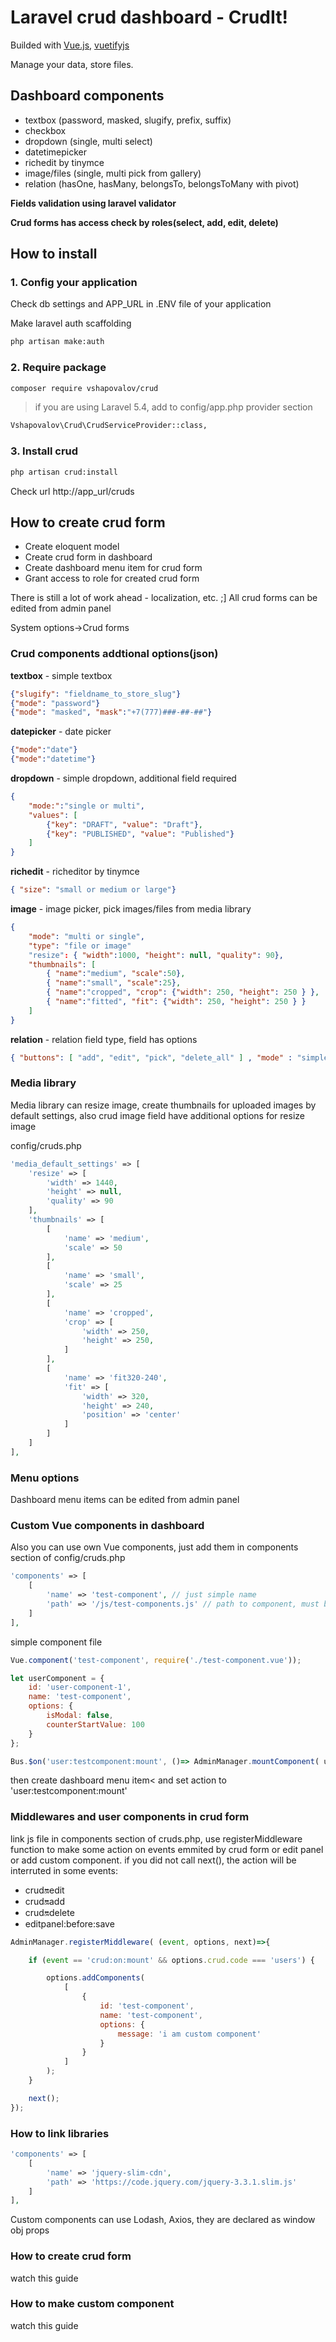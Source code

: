 # Laravel crud dashboard - CrudIt!

Builded with <a href="https://vuejs.org" target="_blank">Vue.js</a>, <a href="https://vuetifyjs.com" target="_blank">vuetifyjs</a>

Manage your data, store files.

## Dashboard components 
  
- textbox (password, masked, slugify, prefix, suffix)
- checkbox
- dropdown (single, multi select)
- datetimepicker 
- richedit by tinymce
- image/files (single, multi pick from gallery)
- relation (hasOne, hasMany, belongsTo, belongsToMany with pivot)

**Fields validation using laravel validator**

**Crud forms has access check by roles(select, add, edit, delete)**

## How to install

### 1. Config your application

Check db settings and APP_URL in .ENV file of your application

Make laravel auth scaffolding
```bash
php artisan make:auth
```

### 2. Require package

```bash
composer require vshapovalov/crud
```

>if you are using Laravel 5.4, add to config/app.php provider section

```bash
Vshapovalov\Crud\CrudServiceProvider::class,
```

### 3. Install crud

```bash
php artisan crud:install
```

Check url http://app_url/cruds

## How to create crud form

- Create eloquent model 
- Create crud form in dashboard
- Create dashboard menu item for crud form 
- Grant access to role for created crud form

There is still a lot of work ahead - localization, etc. ;]
All crud forms can be edited from admin panel

System options->Crud forms

### Crud components addtional options(json)

**textbox** - simple textbox
```json
{"slugify": "fieldname_to_store_slug"}
{"mode": "password"}
{"mode": "masked", "mask":"+7(777)###-##-##"}
```

**datepicker** - date picker
```json
{"mode":"date"} 
{"mode":"datetime"}
```
**dropdown** - simple dropdown, additional field required

```json
{
    "mode:":"single or multi", 
    "values": [ 
        {"key": "DRAFT", "value": "Draft"}, 
        {"key": "PUBLISHED", "value": "Published"} 
    ] 
}
```

**richedit** - richeditor by tinymce
```json
{ "size": "small or medium or large"}
```

**image** - image picker, pick images/files from media library 

```json
{
    "mode": "multi or single",
    "type": "file or image"
    "resize": { "width":1000, "height": null, "quality": 90},
    "thumbnails": [
        { "name":"medium", "scale":50},
        { "name":"small", "scale":25},
        { "name":"cropped", "crop": {"width": 250, "height": 250 } },
        { "name":"fitted", "fit": {"width": 250, "height": 250 } }
    ] 
}
```

**relation** - relation field type, field has options
```json
{ "buttons": [ "add", "edit", "pick", "delete_all" ] , "mode" : "simple or normal"}
```


### Media library

Media library can resize image, create thumbnails for uploaded images by default settings, also crud image field have additional options for resize image

config/cruds.php
```php
'media_default_settings' => [
    'resize' => [
        'width' => 1440,
        'height' => null,
        'quality' => 90
    ],
    'thumbnails' => [
        [
            'name' => 'medium',
            'scale' => 50
        ],
        [
            'name' => 'small',
            'scale' => 25
        ],
        [
            'name' => 'cropped',
            'crop' => [
                'width' => 250,
                'height' => 250,
            ]
        ],
        [
            'name' => 'fit320-240',
            'fit' => [
                'width' => 320,
                'height' => 240,
                'position' => 'center'
            ]
        ]
    ]
],
```

### Menu options

Dashboard menu items can be edited from admin panel

### Custom Vue components in dashboard

Also you can use own Vue components, just add them in components section of config/cruds.php

```php
'components' => [
    [
        'name' => 'test-component', // just simple name
        'path' => '/js/test-components.js' // path to component, must be absolute
    ]
],
```
 
simple component file

```js
Vue.component('test-component', require('./test-component.vue'));

let userComponent = {
    id: 'user-component-1',
    name: 'test-component',
    options: {
        isModal: false,
        counterStartValue: 100
    }
};

Bus.$on('user:testcomponent:mount', ()=> AdminManager.mountComponent( userComponent , true) );
```
then create dashboard menu item< and set action to 'user:testcomponent:mount'
 
 
### Middlewares and user components in crud form

link js file in components section of cruds.php, use registerMiddleware function to make some action on events emmited by crud form or edit panel or add custom component.
if you did not call next(), the action will be interruted in some events:
       
- crud:on:edit
- crud:on:add
- crud:on:delete
- editpanel:before:save
 
```js
AdminManager.registerMiddleware( (event, options, next)=>{

    if (event == 'crud:on:mount' && options.crud.code === 'users') {

        options.addComponents(
            [
                {
                    id: 'test-component',
                    name: 'test-component',
                    options: {
                        message: 'i am custom component'
                    }
                }
            ]
        );
    }

    next();
});
```

### How to link libraries

```php
'components' => [
    [
        'name' => 'jquery-slim-cdn', 
        'path' => 'https://code.jquery.com/jquery-3.3.1.slim.js'
    ]
],
```
 
Custom components can use Lodash, Axios, they are declared as window obj props

### How to create crud form

watch this guide

### How to make custom component

watch this guide